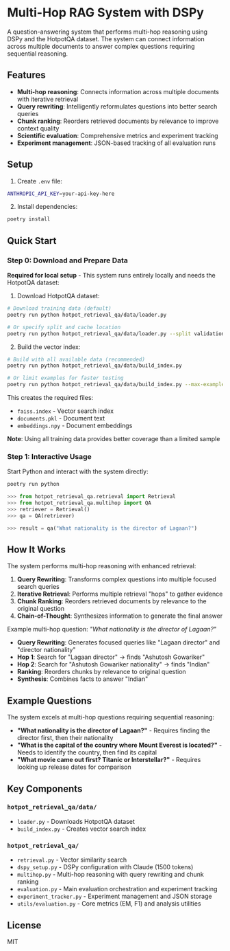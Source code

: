 # Multi-Hop RAG System with DSPy

A question-answering system that performs multi-hop reasoning using DSPy and the HotpotQA dataset. The system can connect information across multiple documents to answer complex questions requiring sequential reasoning.

## Features

- **Multi-hop reasoning**: Connects information across multiple documents with iterative retrieval
- **Query rewriting**: Intelligently reformulates questions into better search queries
- **Chunk ranking**: Reorders retrieved documents by relevance to improve context quality
- **Scientific evaluation**: Comprehensive metrics and experiment tracking
- **Experiment management**: JSON-based tracking of all evaluation runs

## Setup

1. Create `.env` file:

```bash
ANTHROPIC_API_KEY=your-api-key-here
```

2. Install dependencies:

```bash
poetry install
```

## Quick Start

### Step 0: Download and Prepare Data

**Required for local setup** - This system runs entirely locally and needs the HotpotQA dataset:

1. Download HotpotQA dataset:

```bash
# Download training data (default)
poetry run python hotpot_retrieval_qa/data/loader.py

# Or specify split and cache location
poetry run python hotpot_retrieval_qa/data/loader.py --split validation --cache-dir /custom/path
```

2. Build the vector index:

```bash
# Build with all available data (recommended)
poetry run python hotpot_retrieval_qa/data/build_index.py

# Or limit examples for faster testing
poetry run python hotpot_retrieval_qa/data/build_index.py --max-examples 5000 --cache-dir /custom/path
```

This creates the required files:

- `faiss.index` - Vector search index
- `documents.pkl` - Document text
- `embeddings.npy` - Document embeddings

**Note**: Using all training data provides better coverage than a limited sample

### Step 1: Interactive Usage

Start Python and interact with the system directly:

```bash
poetry run python
```

```python
>>> from hotpot_retrieval_qa.retrieval import Retrieval
>>> from hotpot_retrieval_qa.multihop import QA
>>> retriever = Retrieval()
>>> qa = QA(retriever)

>>> result = qa("What nationality is the director of Lagaan?")
```

## How It Works

The system performs multi-hop reasoning with enhanced retrieval:

1. **Query Rewriting**: Transforms complex questions into multiple focused search queries
2. **Iterative Retrieval**: Performs multiple retrieval "hops" to gather evidence
3. **Chunk Ranking**: Reorders retrieved documents by relevance to the original question
4. **Chain-of-Thought**: Synthesizes information to generate the final answer

Example multi-hop question: _"What nationality is the director of Lagaan?"_

- **Query Rewriting**: Generates focused queries like "Lagaan director" and "director nationality"
- **Hop 1**: Search for "Lagaan director" → finds "Ashutosh Gowariker"
- **Hop 2**: Search for "Ashutosh Gowariker nationality" → finds "Indian"
- **Ranking**: Reorders chunks by relevance to original question
- **Synthesis**: Combines facts to answer "Indian"

## Example Questions

The system excels at multi-hop questions requiring sequential reasoning:

- **"What nationality is the director of Lagaan?"** - Requires finding the director first, then their nationality
- **"What is the capital of the country where Mount Everest is located?"** - Needs to identify the country, then find its capital
- **"What movie came out first? Titanic or Interstellar?"** - Requires looking up release dates for comparison

## Key Components

### `hotpot_retrieval_qa/data/`

- `loader.py` - Downloads HotpotQA dataset
- `build_index.py` - Creates vector search index

### `hotpot_retrieval_qa/`

- `retrieval.py` - Vector similarity search
- `dspy_setup.py` - DSPy configuration with Claude (1500 tokens)
- `multihop.py` - Multi-hop reasoning with query rewriting and chunk ranking
- `evaluation.py` - Main evaluation orchestration and experiment tracking
- `experiment_tracker.py` - Experiment management and JSON storage
- `utils/evaluation.py` - Core metrics (EM, F1) and analysis utilities

## License

MIT

```

```

